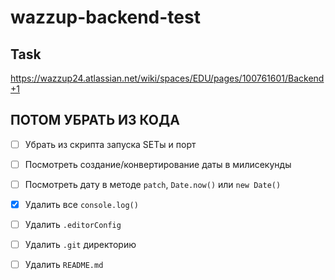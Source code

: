 # wazzup-backend-test

## Task

https://wazzup24.atlassian.net/wiki/spaces/EDU/pages/100761601/Backend+1

## ПОТОМ УБРАТЬ ИЗ КОДА

- [ ] Убрать из скрипта запуска SETы и порт

- [ ] Посмотреть создание/конвертирование даты в милисекунды

- [ ] Посмотреть дату в методе `patch`, `Date.now()` или `new Date()`

- [x] Удалить все `console.log()`

- [ ] Удалить `.editorConfig`

- [ ] Удалить `.git` директорию

- [ ] Удалить `README.md`
